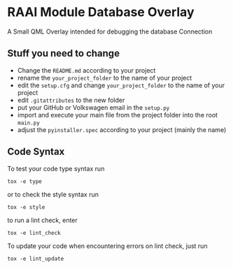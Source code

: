 # RAAI Module Database Overlay
A Small QML Overlay intended for debugging the database Connection

## Stuff you need to change
- Change the ```README.md``` according to your project
- rename the ```your_project_folder``` to the name of your project
- edit the ```setup.cfg``` and change `your_project_folder` to the name of your project
- edit ```.gitattributes``` to the new folder
- put your GitHub or Volkswagen email in the ```setup.py```
- import and execute your main file from the project folder into the root ```main.py```
- adjust the ```pyinstaller.spec``` according to your project (mainly the name)

## Code Syntax
To test your code type syntax run

```
tox -e type
```

or to check the style syntax run
```
tox -e style
```

to run a lint check, enter
```
tox -e lint_check
```

To update your code when encountering errors on lint check, just run
```
tox -e lint_update
```
